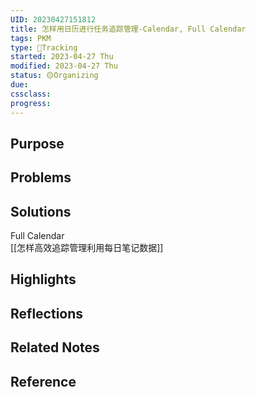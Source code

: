 ```yaml
---
UID: 20230427151812 
title: 怎样用日历进行任务追踪管理-Calendar, Full Calendar
tags: PKM
type: 💪Tracking
started: 2023-04-27 Thu
modified: 2023-04-27 Thu
status: 🟡Organizing
due:
cssclass: 
progress:
---
```

## Purpose

## Problems

## Solutions
Full Calendar  
[[怎样高效追踪管理利用每日笔记数据]]
## Highlights

## Reflections

## Related Notes

## Reference